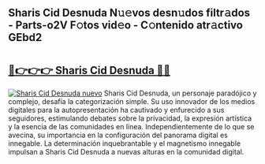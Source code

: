 ## Sharis Cid Desnuda N𝚞𝚎vos desn𝚞dos filtr𝚊dos - Parts-o2V F𝚘tos vid𝚎o - C𝚘ntenido atr𝚊ctivo GEbd2

# <h2><a href="http://mb18z1.tromn.icu/?c=Sharis+Cid+Desnuda">🔗👉👉👉 Sharis Cid Desnuda 🔗🔗</a></h2>

[![Sharis Cid Desnuda nuevo](https://i.imgur.com/pEAQMta.gif)](http://mb18z1.tromn.icu/?c=Sharis+Cid+Desnuda)
Sharis Cid Desnuda, un personaje paradójico y complejo, desafía la categorización simple. Su uso innovador de los medios digitales para la autopresentación ha cautivado y enfurecido a sus seguidores, estimulando debates sobre la privacidad, la expresión artística y la esencia de las comunidades en línea. Independientemente de lo que se avecina, su importancia en la configuración del panorama digital es innegable. La determinación inquebrantable y el magnetismo innegable impulsan a Sharis Cid Desnuda a nuevas alturas en la comunidad digital.
